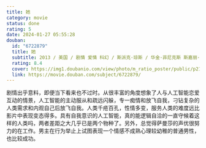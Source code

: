```yaml
---
title: 她
category: movie
status: done
rating: 5
date: 2024-01-27 05:55:28
douban:
  id: "6722879"
  title: 她
  subtitle: 2013 / 美国 / 剧情 爱情 科幻 / 斯派克·琼斯 / 华金·菲尼克斯 斯嘉丽·约翰逊
  rating: 8.4
  cover: https://img1.doubanio.com/view/photo/m_ratio_poster/public/p2166850749.jpg
  link: https://movie.douban.com/subject/6722879/
---
```


剧情出乎意料，即便当下看来也不过时。从很丰富的角度想象了人与人工智能恋爱互动的情景，人工智能的主动服从和疏远闪躲，专一痴情和放飞自我，刁钻复杂的人类需求和内观自己后放飞自我。人类千疮百孔，性情多变，服务人类的难度远比影片中表现变态得多。具有自我意识的人工智能，真的能逻辑自洽的一直守候着这样的人类吗，两者差距之大几乎已是两个物种了。另外，总觉得萨曼莎的声优很努力的在工作。男主在行为举止上试图表现一个情感不成熟心理较幼稚的普通男性，也比较成功。